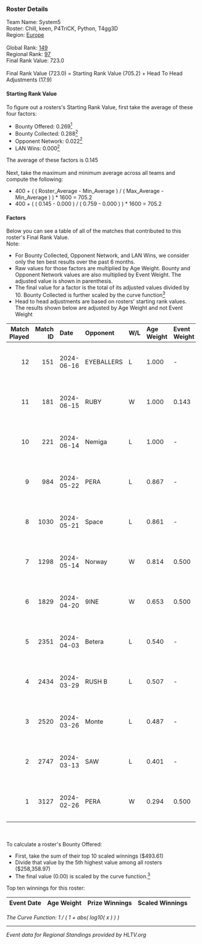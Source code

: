 ### Roster Details<br />
Team Name: System5<br />
Roster: Chill, keen, P4TriCK, Python, T4gg3D<br />
Region: [Europe]( ../standings_europe.md)<br />
<br />
Global Rank: [149](../standings_global.md)<br />
Regional Rank: [97]( ../standings_europe.md)<br />
Final Rank Value:  723.0<br />
<br />
Final Rank Value (723.0) = Starting Rank Value (705.2) + Head To Head Adjustments (17.9)<br />

#### Starting Rank Value<br />
To figure out a rosters's Starting Rank Value, first take the average of these four factors:<br />
- Bounty Offered: 0.269[<sup>1</sup>](#table2)
- Bounty Collected: 0.288[<sup>2</sup>](#table1)
- Opponent Network: 0.022[<sup>2</sup>](#table1)
- LAN Wins: 0.000[<sup>2</sup>](#table1)

The average of these factors is 0.145<br />
<br />
Next, take the maximum and minimum average across all teams and compute the following:<br />
- 400 + ( ( Roster_Average - Min_Average ) / ( Max_Average - Min_Average ) ) * 1600 = 705.2
- 400 + ( ( 0.145 - 0.000 ) / ( 0.759 - 0.000 ) ) * 1600 = 705.2


#### Factors<br />
Below you can see a table of all of the matches that contributed to this roster's Final Rank Value.<br />
Note:<br />

- For Bounty Collected, Opponent Network, and LAN Wins, we consider only the ten best results over the past 6 months.
- Raw values for those factors are multiplied by Age Weight. Bounty and Opponent Network values are also multiplied by Event Weight. The adjusted value is shown in parenthesis.
- The final value for a factor is the total of its adjusted values divided by 10. Bounty Collected is further scaled by the curve function[<sup>3</sup>](#curveFunction)
- Head to head adjustments are based on rosters' starting rank values. The results shown below are adjusted by Age Weight and not Event Weight
<span id="table1"></span><br />


| Match Played | Match ID | Date       | Opponent   | W/L | Age Weight | Event Weight | Bounty Collected | Opponent Network | LAN Wins  | H2H Adj. | Roster                               |
| -: | -: | :- | :- | :- | :- | :- | :- | :- | :- | -: | :- |
|           12 |      151 | 2024-06-16 | EYEBALLERS | L   | 1.000      | -            | -                | -                | -         |    -8.15 | Chill, keen, P4TriCK, Python, T4gg3D |
|           11 |      181 | 2024-06-15 | RUBY       | W   | 1.000      | 0.143        | 0.139 (0.020)    | 0.563 (0.080)    | 0 (0.000) |    24.43 | Chill, keen, P4TriCK, Python, T4gg3D |
|           10 |      221 | 2024-06-14 | Nemiga     | L   | 1.000      | -            | -                | -                | -         |    -1.57 | Chill, keen, P4TriCK, Python, T4gg3D |
|            9 |      984 | 2024-05-22 | PERA       | L   | 0.867      | -            | -                | -                | -         |    -4.25 | Chill, keen, P4TriCK, Python, T4gg3D |
|            8 |     1030 | 2024-05-21 | Space      | L   | 0.861      | -            | -                | -                | -         |    -7.11 | Chill, keen, P4TriCK, Python, T4gg3D |
|            7 |     1298 | 2024-05-14 | Norway     | W   | 0.814      | 0.500        | 0.010 (0.004)    | 0.124 (0.050)    | 0 (0.000) |    14.07 | Chill, keen, P4TriCK, Python, T4gg3D |
|            6 |     1829 | 2024-04-20 | 9INE       | W   | 0.653      | 0.500        | 0.000 (0.000)    | 0.082 (0.027)    | 0 (0.000) |     5.65 | Chill, keen, P4TriCK, Python, T4gg3D |
|            5 |     2351 | 2024-04-03 | Betera     | L   | 0.540      | -            | -                | -                | -         |    -7.02 | Chill, keen, P4TriCK, Python, shadiy |
|            4 |     2434 | 2024-03-29 | RUSH B     | L   | 0.507      | -            | -                | -                | -         |    -4.72 | Chill, keen, P4TriCK, Python, shadiy |
|            3 |     2520 | 2024-03-26 | Monte      | L   | 0.487      | -            | -                | -                | -         |    -0.64 | Chill, keen, krii, P4TriCK, Python   |
|            2 |     2747 | 2024-03-13 | SAW        | L   | 0.401      | -            | -                | -                | -         |    -0.47 | Chill, keen, krii, P4TriCK, Python   |
|            1 |     3127 | 2024-02-26 | PERA       | W   | 0.294      | 0.500        | 0.066 (0.010)    | 0.433 (0.064)    | 0 (0.000) |     7.65 | Chill, keen, krii, P4TriCK, Python   |

<br />
<span id="table2"></span><br />
To calculate a roster's Bounty Offered:<br />

- First, take the sum of their top 10 scaled winnings ($493.61)
- Divide that value by the 5th highest value among all rosters ($258,358.97)
- The final value (0.00) is scaled by the curve function.[<sup>3</sup>](#curveFunction)

Top ten winnings for this roster:<br />

| Event Date | Age Weight | Prize Winnings | Scaled Winnings |
| :- | -: | :- | :- |


<span id="curveFunction"></span>_The Curve Function: 1 / ( 1 + abs( log10( x ) ) )_<br />

---
_Event data for Regional Standings provided by HLTV.org_<br />
